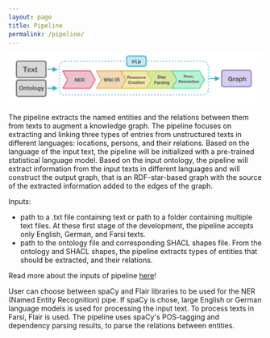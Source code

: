 ```yaml
---
layout: page
title: Pipeline
permalink: /pipeline/
---
```


![image](./assets/pipeline.png)

The pipeline extracts the named entities and the relations between them from texts to augment a knowledge graph. 
The pipeline focuses on extracting and linking three types of entries from unstructured texts in different languages: 
locations, persons, and their relations. Based on the language of the input text, the pipeline will be initialized with 
a pre-trained statistical language model. Based on the input ontology, the pipeline will extract information from the 
input texts in different languages and will construct the output graph, that is an RDF-star-based graph with the source 
of the extracted information added to the edges of the graph.

Inputs:
- path to a .txt file containing text or path to a folder containing multiple text files. At these first stage of the development, the pipeline accepts only English, German, and Farsi texts.
- path to the ontology file and corresponding SHACL shapes file. From the ontology and SHACL shapes, the pipeline extracts types of entities that should be extracted, and their relations.

Read more about the inputs of pipeline [here](./pipeline/pipeline_inputs.markdown)!

User can choose between spaCy and Flair libraries to be used for the NER (Named Entity Recognition) pipe. If spaCy is chose, large English or German language models is used for processing the input text. To process texts in Farsi, Flair is used.
The pipeline uses spaCy's POS-tagging and dependency parsing results, to parse the relations between entities.

